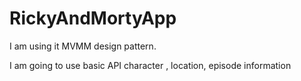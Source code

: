 # RickyAndMortyApp

I am using it  MVMM design pattern. 

I am going to use basic API character ,  location,  episode information 
